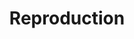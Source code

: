 ---
ee_id: '2189'
site: '1'
type: '2'
url: 2008-069-reproduction
title: Reproduction
year: '2012'
display_year: '2008'
medium: One turntable Dj Set
dims:
pitch: "​Dj Set performed Nov 17th, 2012 @ ICA Phillie as part of Ooga Booga’s Excursus
  installation."
ps:
live_url: https://soundcloud.com/coryarcangel/reproduction-dj-set-ica
related: "[2147] 2008-082 A Couple Thousand Short Films about Glenn Gould (Publication)
  - 2008-082-a-couple-thousand-short-films-about-glenn-gould-publication"
youtube:
related_code:
imgs: reproduction-dj-set-2008-069-performance-view-excursus-3-database-ak.jpg
subheading:
download:
add_credit:
commission:
layout: things-i-made
---